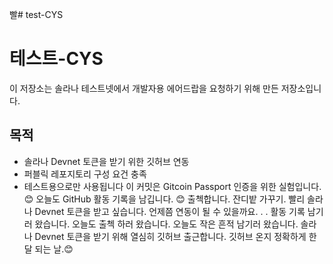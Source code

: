 빨# test-CYS
# 테스트-CYS

이 저장소는 솔라나 테스트넷에서 개발자용 에어드랍을 요청하기 위해 만든 저장소입니다.

## 목적

- 솔라나 Devnet 토큰을 받기 위한 깃허브 연동
- 퍼블릭 레포지토리 구성 요건 충족
- 테스트용으로만 사용됩니다
이 커밋은 Gitcoin Passport 인증을 위한 실험입니다. 😊
오늘도 GitHub 활동 기록을 남깁니다. 😊
출첵합니다.
잔디밭 가꾸기.
빨리 솔라나 Devnet 토큰을 받고 싶습니다.  언제쯤 연동이 될 수 있을까요. . .
활동 기록 남기러 왔습니다.
오늘도 출첵 하러 왔습니다.
오늘도 작은 흔적 남기러 왔습니다.
솔라나 Devnet 토큰을 받기 위해 열심히 깃허브 출근합니다.
깃허브 온지 정확하게 한달 되는 날.😊
